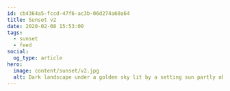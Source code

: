 ```yaml
---
id: cb4364a5-fccd-47f6-ac3b-06d274a60a64
title: Sunset v2
date: 2020-02-08 15:53:00
tags:
  - sunset
  - feed
social:
  og_type: article
hero:
  image: content/sunset/v2.jpg
  alt: Dark landscape under a golden sky lit by a setting sun partly obscured by clouds.
---
```

